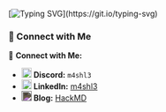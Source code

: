 [![Typing SVG](https://readme-typing-svg.herokuapp.com?font=Fira+Code&weight=600&size=20&duration=3000&pause=1000&color=0BA922&background=00000000&center=true&vCenter=true&width=600&lines=Welcome+to+my+profile!;I'm+Ahmed+Mahmoud+(aka.M4shl3);"Everything+is+Forensics.")](https://git.io/typing-svg)

### 🔗 Connect with Me  

🔗 **Connect with Me:**  
  - <img src="https://img.icons8.com/color/24/000000/discord-new-logo.png" width="18"/> **Discord:** `m4shl3`  
  - <img src="https://img.icons8.com/color/24/000000/linkedin.png" width="18"/> **LinkedIn:** [m4shl3](https://www.linkedin.com/in/m4shl3)  
  - <img src="https://hackmd.io/favicon.png" width="18" style="filter: invert(0.8) brightness(1.2)"/> **Blog:** [HackMD](https://hackmd.io/@M4shl3)
